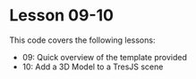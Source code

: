 # Lesson 09-10

This code covers the following lessons:
 - 09: Quick overview of the template provided
 - 10:  Add a 3D Model to a TresJS scene


